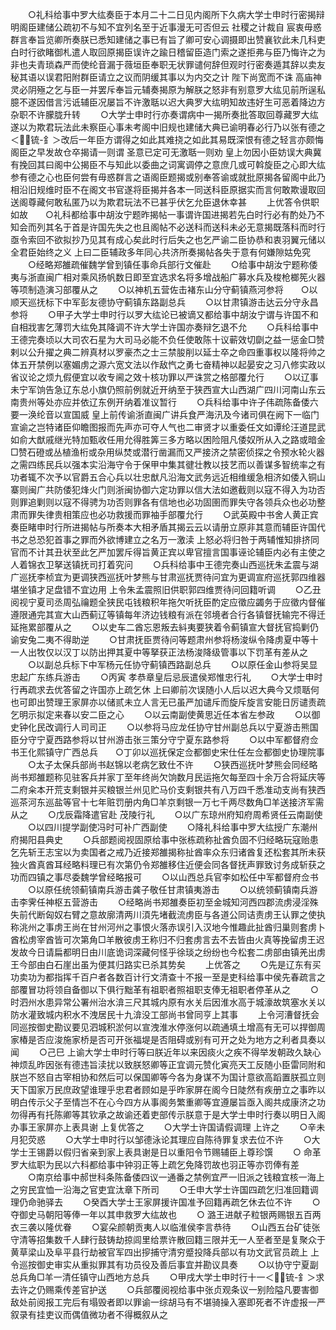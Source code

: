 <!-- { "loadSidebar": true } -->
　　○礼科给事中罗大纮奏臣于本月二十二日见内阁所下久病大学士申时行密揭辩明阁臣建储公疏初不与知不宜列名至于近事漫无可否但云  社稷之计裁自  宸衷毋惑群言奉旨览卿所奏朕已悉知建储之事已有旨了卿可安心调摄即出赞襄钦此未几科吏白时行欲睹御札遣人取回原揭臣误许之踰日稽留臣造门索之遂拒弗与臣乃悔许之为非也夫青琐森严而使纶音漏于薇垣臣奉职无状罪谴何辞但观时行密奏遁其辞以卖友秘其语以误君阳附群臣请立之议而阴缓其事以为内交之计  陛下尚宽而不诛  高庙神灵必阴殛之乞与臣一并罢斥奉旨元辅奏揭原为解朕之怒非有别意罗大纮见前所逞私臆不遂因借言污诋辅臣况屡旨不许激聒以迟大典罗大纮明知故违好生可恶着降边方杂职不许朦胧升转
　　○大学士申时行亦奏谓病中一揭所奏批答取回尊藏罗大纮遂以为欺君玩法此未察臣心事未考阁中旧规也建储大典已谕明春必行乃以张有德之＜锍-釒＞改后一年臣方谓得之如此其难挠之如此其易既深恨有德之轻言亦颇悔阁臣之早发故仓卒揭请一则谓  圣意已定可无激聒一则劝  皇上勿因小臣妨误大典冀有挽回其曰阁中公揭臣不与知此以委曲之词寓调停之意庶几或可斡旋臣之心即大纮参有德之心也臣何尝有毋惑群言之语阁臣题揭或别奉答谕或就批原揭各留阁中此乃相沿旧规维时臣不在阁文书官遂将臣揭并各本一同送科臣原据实而言何敢欺谩取回送阁尊藏何敢私匿乃以为欺君玩法不已甚乎伏乞允臣退休幸甚
　　上优答令供职如故　　○礼科都给事中胡汝宁题昨揭帖一事谓许国进揭若先白时行必有酌处乃不知会而列其名于首是许国先失之也且阁帖不必送科而送科未必无意揭既落科而时行亟令索回不欲拟抄乃见其有成心矣此时行后失之也乞严谕二臣协恭和衷羽翼元储以全君臣始终之义  上曰二臣辅政多年同心共济所奏揭帖各失于意有何嫌隙姑免究
　　○经略郑雒疏催魏学曾到镇任事命兵部行文催赴
　　○给事中胡汝宁题称倭夷与浙直闽广相对乘风扬帆数日即至宜选求名将多增战船广募水兵及梭枪榔筅火器等项制造演习部覆从之
　　○以神机五营佐击褚东山分守蓟镇燕河参将　　○以顺天巡抚标下中军彭友德协守蓟镇东路副总兵
　　○以甘肃镇游击达云分守永昌参将
　　○甲子大学士申时行以罗大纮论已被谪又都给事中胡汝宁谓与许国不和自相戕害乞薄罚大纮免其降调不许大学士许国亦奏辩乞退不允
　　○兵科给事中王德完奏顷以大司农石星为大司马必能不负任使敢陈十议蕲效切劘之益一惩金□赞剌以公升擢之典二辨真材以罗豪杰之士三禁朘削以延士卒之命四重事权以隆将帅之体五开禁例以塞媚虏之源六宽文法以作敌忾之勇七奋精神以起晏安之习八修实政以省议论之烦九假便宜以收专阃之效十核功罪以严诛赏之格部覆允行
　　○以辽事未宁军饷告急辽东总小旗仍照前例就近开纳至于狭西宣大山西湖广四川河南山东云南贵州等处亦应并依辽东例开纳着准议暂行
　　○兵科给事中许子伟疏陈备倭六要一涣纶音以宣国威  皇上前传谕浙直闽广讲兵食严海汛及今诸司俱在阙下一临门宣谕之岂特诸臣仰瞻图报而先声亦可夺人气也二审贤才以重委任文如谭纶汪道昆武如俞大猷戚继光特加甄收任用允得胜筭三多方略以困险阻凡倭奴所从入之路或暗金□赞石磴或丛植渔桁或杂用纵焚或潜行凿漏而又严接济之禁密侦探之令预水轮火器之需四练民兵以强本实沿海守令于保甲中集其徤壮教以技艺而以善谋多智统率之有功者辄不次予以官爵五合心兵以壮忠猷凡沿海文武务远近相维缓急相济如倭入铜山寨则闽广共防倭犯烽火门则浙闽协御六定功罪以信大法如邀截则以寇不得入为功否则罪追剿则以寇不得骋为功否则罪各有信地也必功固圉而罪失守各领兵众也必功整肃而罪失律贵相策应也必功救援而罪袖手部覆允行
　　○武英殿中书舍人黄正宾奏臣睹申时行所进揭帖与所奏本大相矛盾其揭云云以请册立原非其意而辅臣许国代书之总恐犯首事之罪而外欲博建立之名万一激渎  上怒必将归咎于两辅惟知排挤同官而不计其丑状至此乞严加罢斥得旨黄正宾以卑官擅言国事诬论辅臣内必有主使之人着锦衣卫拏送镇抚司打着究问
　　○兵科给事中王德完奏山西巡抚朱孟震与湖广巡抚李桢宜为更调狭西巡抚叶梦熊与甘肃巡抚贾待问宜为更调宣府巡抚郭四维器堪坐镇才足盘错不宜边用  上令朱孟震照旧供职郭四维贾待问回籍听调
　　○乙丑阅视宁夏司丞周弘禴题全狭民屯钱粮积年拖欠听抚臣酌定应徵应蠲务于应徵内督催遵限通完其宣大山西蓟辽等镇每年济边钱粮有派在邻境者合行各镇督抚输完不得迁延拖累部覆从之
　　○以史车二酋忘恩叛去紏夷要狭着令蓟镇宣大督抚官捣剿仍谕安兔二夷不得助逆
　　○甘肃抚臣贾待问等题肃州参将杨浚纵令降虏夏中等十一人出牧仅以汉丁以防出押其夏中等拏获正法杨浚降级管事以下罚革有差从之
　　○以副总兵标下中军杨元任协守蓟镇西路副总兵
　　○以原任金山参将吴显忠起广东练兵游击
　　○丙寅  孝恭章皇后忌辰遣侯郑惟忠行礼
　　○大学士申时行再疏求去优答留之许国亦上疏乞休  上曰卿前次误随小人后以迟大典今又烦聒何也可即出赞理王家屏亦以储贰未立人言无已虽严加谴斥而旋斥旋言安能日厉谴责疏乞明示拟定来春以安二臣之心
　　○以云南副使黄思近任本省左参政
　　○以御史钟化民改调行人司司正
　　○以参将马应龙任协守甘州副总兵以宁夏游击熊国臣分守宁夏西路参将以甘州游击张三策分守宁夏东路参将
　　○以中军都督府佥书王化熙镇守广西总兵　　○丁卯以巡抚保定佥都御史宋仕任左佥都御史协理院事
　　○太子太保兵部尚书赵锦以老病乞致仕不许
　　○狭西巡抚叶梦熊会同经略尚书郑雒题称见驻客兵并家丁至年终尚欠饷数月民运拖欠每至四十余万合将延庆等二府籴本开荒支剩银并买粮银兰州见贮马价支剩银共有八万四千悉准动支尚有狭西巡茶河东巡盐等官十七年赃罚册内角□羊京剩银一万七千两尽数角□羊送接济军需从之
　　○戊辰霜降遣官赴  茂陵行礼
　　○以广东琼州府知府周希贤任云南副使
　　○以四川提学副使冯时可补广西副使
　　○降礼科给事中罗大纮授广东潮州府揭阳县典史
　　○兵部题阅视固原给事中张栋疏称扯酋负固不归经略玩寇贻患乞先斩王志宝以为卖国者之戒乃近接郑雒揭称扯酋率众东归诸酋复还松套其所未获独火酋真酋耳经略料理已有次第仍令郑雒移住近便会同各督抚声罪致讨务成斩获之功而四镇之事尽委魏学曾经略报可
　　○以山西总兵官李如松任中军都督府佥书
　　○以原任统领蓟镇南兵游击龚子敬任甘肃镇夷游击
　　○以统领蓟镇南兵游击李霁任神枢五营游击
　　○经略尚书郑雒奏臣初至金城知河西四郡流虏浸淫殊失前代断匈奴右臂之意故廓清两川湏先堵截流虏臣与各道公同诘责虏王认罪之使执称洮州之事虏王尚在甘州河州之事恨火落赤误引入汉地今惟趣此扯酋归巢则套虏卜酋松虏宰酋皆可次第角□羊散彼虏王称归不归套虏言去不去皆由火真等挽留虏王迟发故今日请扁都明日由川底诡词深藏何怪乎徐琰之纷纷也今松套二虏部由镇羌出虏王今部由白石崖出虽为便其归路实已杀其势矣
　　上优答之
　　○先是辽东有买功卖功为都指挥千百户者各数百计行文清查十不报一至是吏科给事中侯先春疏言之部覆冒功将领自备御以下俱行黜革有祖职者照祖职支俸无祖职者停革从之
　　○时泗州水患异常公署州治水渰三尺其城内原有水关后因淮水高于城濠故筑塞水关以防水灌致城内积水不洩居民十九渰没工部尚书曾同亨上其事
　　上令河漕督抚会同巡按御史勘议要见泗城积淤何以宣洩淮水停涨何以疏通填土增高有无可以捍御周家椿是否应浚施家桥是否可开张福堤是否阻碍或别有可开之处为地方之利者具奏以闻
　　○己巳  上谕大学士申时行等曰朕近年以来因痰火之疾不得举发朝政久缺心神烦乱昨因张有德违旨渎扰以致朕怒卿等正宜调元赞化寅亮天工反随小臣雷同附和朕岂不怒自古宰相协和然后可以保国卿等今各为身谋不为国计意欲高蹈置朕孤立则天下国家万民庶政望谁理乎忠君者顾如是乎昨家屏在阁今日陡然有疾册立之事昨以明白传示父子至情岂不在心今四方从事阁务繁重卿等宜遵屡旨亟入阁共成康济之功勿得再有托陈卿等其钦承之故谕还着吏部传示朕意于是大学士申时行奏以明日入阁办事王家屏亦上表具谢  上复优答之
　　○大学士许国请假调理  上许之
　　○辛未月犯荧惑
　　○大学士申时行以邹德泳论其理应自陈待罪复求去位不许
　　○大学士王锡爵以假归省亲到家上表具谢是日以重阳令节赐辅臣上尊珍馔
　　○  命革罗大纮职为民以六科都给事中钟羽正等上疏乞免降罚故也羽正等亦罚俸有差
　　○南京给事中郝世科条陈备倭四议一通番之禁例宜严一旧派之钱粮宜核一海上之穷民宜恤一沿海之官吏宜汰章下所司
　　○壬申大学士许国四疏乞归准回籍调理仍命驰驿去
　　○癸酉大学士王家屏援许国准予回籍再疏乞休去位不许
　　○夺御史马朝阳等俸一年以其申救罗大纮故也
　　○  潞王进献子粒银两赐银五百两衣三袭以隆优眷
　　○宴朵颜朝贡夷人以临淮侯李言恭待
　　○山西五台矿徒张守清等招集数千人肆行鼓铸劫掠闾里给票许散回籍三限并无一人至者至是复聚众于黄草梁山及阜平县行劫被官军四出摉捕守清穷蹙投降兵部以有功文武官员疏上  上令巡按御史审实从重拟罪其有功员役及善后事宜并勘议具奏
　　○以协守宁夏副总兵角□羊一清任镇守山西地方总兵
　　○甲戌大学士申时行十一＜锍-釒＞求去许之仍赐乘传差官护送
　　○兵部覆阅视给事中张贞观条议一别险隘凡要害御敌处前阅报工完后有塌毁者即以罪谕一综胡马有不堪骑操入塞即死者不许虚报一严叙录有挂吏议而偶值微功者不得概叙从之
